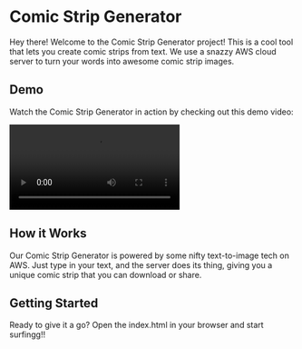 # Comic Strip Generator

Hey there! Welcome to the Comic Strip Generator project! This is a cool tool that lets you create comic strips from text. We use a snazzy AWS cloud server to turn your words into awesome comic strip images.

## Demo

Watch the Comic Strip Generator in action by checking out this demo video:

![Comic Strip Generator Demo](https://github.com/kartikeykumar0311/assignment/blob/main/doc/screen_recording.mp4)
## How it Works

Our Comic Strip Generator is powered by some nifty text-to-image tech on AWS. Just type in your text, and the server does its thing, giving you a unique comic strip that you can download or share.

## Getting Started

Ready to give it a go? Open the index.html in your browser and start surfingg!!
